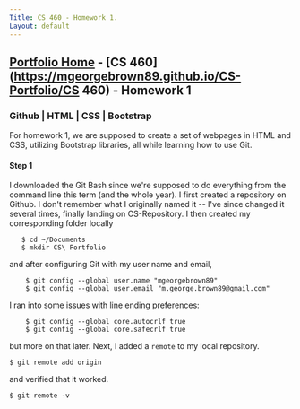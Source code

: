```yaml
---
Title: CS 460 - Homework 1.
Layout: default
---
```

## [Portfolio Home](https://mgeorgebrown89.github.io/CS-Portfolio) - [CS 460](https://mgeorgebrown89.github.io/CS-Portfolio/CS 460) - Homework 1
### Github | HTML | CSS | Bootstrap

For homework 1, we are supposed to create a set of webpages in HTML and CSS, utilizing Bootstrap libraries, all while learning how to use Git. 

#### Step 1
I downloaded the Git Bash since we're supposed to do everything from the command line this term (and the whole year). I first created a repository on Github. I don't remember what I originally named it -- I've since changed it several times, finally landing on CS-Repository. I then created my corresponding folder locally 
``` 
   $ cd ~/Documents
   $ mkdir CS\ Portfolio
```
and after configuring Git with my user name and email, 
```
    $ git config --global user.name "mgeorgebrown89"
    $ git config --global user.email "m.george.brown89@gmail.com"
```
I ran into some issues with line ending preferences:
```
    $ git config --global core.autocrlf true
    $ git config --global core.safecrlf true
```
but more on that later. Next, I added a `remote` to my local repository. 
```
$ git remote add origin 
```
and verified that it worked.
```
$ git remote -v

```